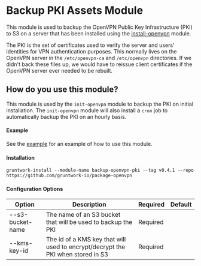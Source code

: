 # Backup PKI Assets Module

This module is used to backup the OpenVPN Public Key Infrastructure (PKI) to S3 on a server that has been installed using 
the [install-openvpn](../install-openvpn) module. 

The PKI is the set of certificates used to verify the server and users' identities for VPN authentication purposes. This
normally lives on the OpenVPN server in the `/etc/openvpn-ca` and `/etc/openvpn` directories. If we didn't back these files
up, we would have to reissue client certificates if the OpenVPN server ever needed to be rebuilt. 

## How do you use this module?

This module is used by the `init-openvpn` module to backup the PKI on initial installation. The `init-openvpn` module
will also install a `cron` job to automatically backup the PKI on an hourly basis.

#### Example

See the [example](/examples/openvpn-host) for an example of how to use this module.

#### Installation

```
gruntwork-install --module-name backup-openvpn-pki --tag v0.4.1 --repo https://github.com/gruntwork-io/package-openvpn
```

#### Configuration Options

|Option|Description|Required|Default|
|-------------------------|---|---|-------------|
|--s3-bucket-name|The name of an S3 bucket that will be used to backup the PKI|Required
|--kms-key-id|The id of a KMS key that will used to encrypt/decrypt the PKI when stored in S3|Required
